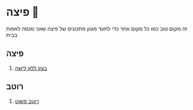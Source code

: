 # פיצה 🍕

זה מקום טוב כמו כל מקום אחר כדי לתעד מגוון מתכונים של פיצה שאני מנסה לאפות בבית

## פיצה

1. [בצק ללא לישה](recipes/pizza/no-knitting-daugh.md)

## רוטב

1. [רוטב פשוט](recipes/sauce/simple.md)
